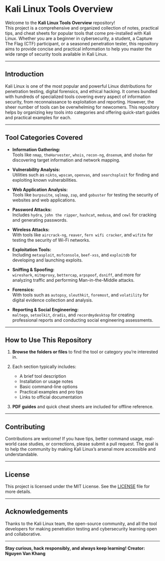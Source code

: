 # Kali Linux Tools Overview

Welcome to the **Kali Linux Tools Overview** repository!  
This project is a comprehensive and organized collection of notes, practical tips, and cheat sheets for popular tools that come pre-installed with Kali Linux. Whether you are a beginner in cybersecurity, a student, a Capture The Flag (CTF) participant, or a seasoned penetration tester, this repository aims to provide concise and practical information to help you master the wide range of security tools available in Kali Linux.

---

## Introduction

Kali Linux is one of the most popular and powerful Linux distributions for penetration testing, digital forensics, and ethical hacking. It comes bundled with hundreds of specialized tools covering every aspect of information security, from reconnaissance to exploitation and reporting. However, the sheer number of tools can be overwhelming for newcomers. This repository helps by organizing key tools into categories and offering quick-start guides and practical examples for each.

---

## Tool Categories Covered

- **Information Gathering:**  
  Tools like `nmap`, `theHarvester`, `whois`, `recon-ng`, `dnsenum`, and `shodan` for discovering target information and network mapping.

- **Vulnerability Analysis:**  
  Utilities such as `nikto`, `wpscan`, `openvas`, and `searchsploit` for finding and exploiting known vulnerabilities.

- **Web Application Analysis:**  
  Tools like `burpsuite`, `sqlmap`, `zap`, and `gobuster` for testing the security of websites and web applications.

- **Password Attacks:**  
  Includes `hydra`, `john the ripper`, `hashcat`, `medusa`, and `cewl` for cracking and generating passwords.

- **Wireless Attacks:**  
  With tools like `aircrack-ng`, `reaver`, `fern wifi cracker`, and `wifite` for testing the security of Wi-Fi networks.

- **Exploitation Tools:**  
  Including `metasploit`, `msfconsole`, `beef-xss`, and `exploitdb` for developing and launching exploits.

- **Sniffing & Spoofing:**  
  `wireshark`, `mitmproxy`, `bettercap`, `arpspoof`, `dsniff`, and more for analyzing traffic and performing Man-in-the-Middle attacks.

- **Forensics:**  
  With tools such as `autopsy`, `sleuthkit`, `foremost`, and `volatility` for digital evidence collection and analysis.

- **Reporting & Social Engineering:**  
  `maltego`, `setoolkit`, `dradis`, and `recordmydesktop` for creating professional reports and conducting social engineering assessments.

---

## How to Use This Repository

1. **Browse the folders or files** to find the tool or category you’re interested in.
2. Each section typically includes:
   - A brief tool description
   - Installation or usage notes
   - Basic command-line options
   - Practical examples and pro tips
   - Links to official documentation

3. **PDF guides** and quick cheat sheets are included for offline reference.

---

## Contributing

Contributions are welcome! If you have tips, better command usage, real-world case studies, or corrections, please submit a pull request. The goal is to help the community by making Kali Linux’s arsenal more accessible and understandable.

---

## License

This project is licensed under the MIT License. See the [LICENSE](LICENSE) file for more details.

---

## Acknowledgements

Thanks to the Kali Linux team, the open-source community, and all the tool developers for making penetration testing and cybersecurity learning open and collaborative.

---

**Stay curious, hack responsibly, and always keep learning!**
**Creator: Nguyen Van Khang**
